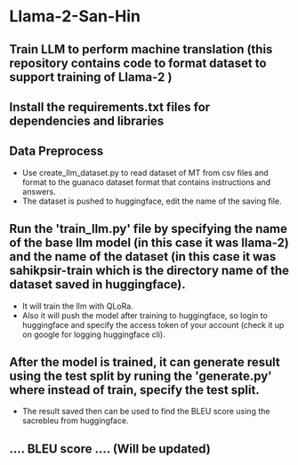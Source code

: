 # Llama-2-San-Hin

## Train LLM to perform machine translation (this repository contains code to format dataset to support training of Llama-2 )

## Install the requirements.txt files for dependencies and libraries

## Data Preprocess 

- Use create_llm_dataset.py to read dataset of MT from csv files and format to the guanaco dataset format that contains instructions and answers.
- The dataset is pushed to huggingface, edit the name of the saving file.

## Run the 'train_llm.py' file by specifying the name of the base llm model (in this case it was llama-2) and the name of the dataset (in this case it was sahikpsir-train which is the directory name of the dataset saved in huggingface).

- It will train the llm with QLoRa.
- Also it will push the model after training to huggingface, so login to huggingface and specify the access token of your account (check it up on google for logging huggingface cli).

## After the model is trained, it can generate result using the test split by runing the 'generate.py' where instead of train, specify the test split.

- The result saved then can be used to find the BLEU score using the sacrebleu from huggingface.

## .... BLEU score .... (Will be updated)
